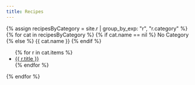 ```yaml
---
title: Recipes
---
```


{% assign recipesByCategory = site.r | group_by_exp: "r", "r.category" %}
{% for cat in recipesByCategory %}
{% if cat.name == nil %}
No Category
{% else %}
{{ cat.name }}
{% endif %}
<ul class="index">
{% for r in cat.items %}
<li><a href="{{ r.url }}">{{ r.title }}</a></li>
{% endfor %}
</ul>
{% endfor %}

